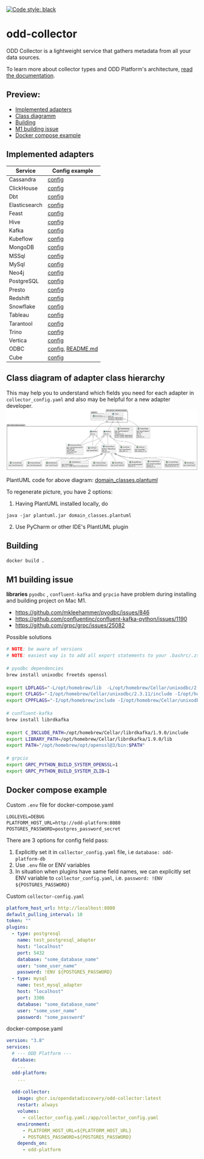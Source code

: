[![Code style: black](https://img.shields.io/badge/code%20style-black-000000.svg)](https://github.com/psf/black)
# odd-collector
ODD Collector is a lightweight service that gathers metadata from all your data sources.

To learn more about collector types and ODD Platform's architecture, [read the documentation](https://docs.opendatadiscovery.org/architecture).

## Preview:
 - [Implemented adapters](#implemented-adapters)
 - [Class diagramm](#class-diagram-of-adapter-class-hierarchy)
 - [Building](#building)
 - [M1 building issue](#m1-building-issue)
 - [Docker compose example](#docker-compose-example)

## Implemented adapters
| Service       | Config example                                                                          |
|---------------|-----------------------------------------------------------------------------------------|
| Cassandra     | [config](config_examples/cassandra.yaml)                                                |
| ClickHouse    | [config](config_examples/clickhouse.yaml)                                               |
| Dbt           | [config](config_examples/dbt.yaml)                                                      |
| Elasticsearch | [config](config_examples/elasticsearch.yaml)                                            |
| Feast         | [config](config_examples/feast.yaml)                                                    |
| Hive          | [config](config_examples/hive.yaml)                                                     |
| Kafka         | [config](config_examples/kafka.yaml)                                                    |
| Kubeflow      | [config](config_examples/kubeflow.yaml)                                                 |
| MongoDB       | [config](config_examples/mongodb.yaml)                                                  |
| MSSql         | [config](config_examples/mssql.yaml)                                                    |
| MySql         | [config](config_examples/mysql.yaml)                                                    |
| Neo4j         | [config](config_examples/neo4j.yaml)                                                    |
| PostgreSQL    | [config](config_examples/postgresql.yaml)                                               |
| Presto        | [config](config_examples/presto.yaml)                                                   |
| Redshift      | [config](config_examples/redshift.yaml)                                                 |
| Snowflake     | [config](config_examples/snowflake.yaml)                                                |
| Tableau       | [config](config_examples/tableau.yaml)                                                  |
| Tarantool     | [config](config_examples/tarantool.yaml)                                                |
| Trino         | [config](config_examples/trino.yaml)                                                    |
| Vertica       | [config](config_examples/vertica.yaml)                                                  |
| ODBC          | [config](config_examples/odbc.yaml), [README.md](odd_collector/adapters/odbc/README.md) |
| Cube          | [config](config_examples/cubejs.yaml)                                                   |


## Class diagram of adapter class hierarchy
This may help you to understand which fields you need for each adapter in `collector_config.yaml` and also may be helpful for a new adapter developer.
![Adapter domain class hierarchy](adapter_domain_classes.png)

PlantUML code for above diagram: [domain_classes.plantuml](domain_classes.plantuml)

To regenerate picture, you have 2 options:
1. Having PlantUML installed locally, do
```shell
java -jar plantuml.jar domain_classes.plantuml
```
2. Use PyCharm or other IDE's PlantUML plugin


## Building
```bash
docker build .
```

## M1 building issue

**libraries** `pyodbc` , `confluent-kafka` and `grpcio`   have problem during installing and building project on Mac M1.

- https://github.com/mkleehammer/pyodbc/issues/846
- https://github.com/confluentinc/confluent-kafka-python/issues/1190
- https://github.com/grpc/grpc/issues/25082

Possible solutions
```bash
# NOTE: be aware of versions
# NOTE: easiest way is to add all export statements to your .bashrc/.zshrc file

# pyodbc dependencies
brew install unixodbc freetds openssl

export LDFLAGS="-L/opt/homebrew/lib  -L/opt/homebrew/Cellar/unixodbc/2.3.11/include -L/opt/homebrew/opt/freetds/lib -L/opt/homebrew/opt/openssl@3/lib"
export CFLAGS="-I/opt/homebrew/Cellar/unixodbc/2.3.11/include -I/opt/homebrew/opt/freetds/include"
export CPPFLAGS="-I/opt/homebrew/include -I/opt/homebrew/Cellar/unixodbc/2.3.11/include -I/opt/homebrew/opt/openssl@3/include"

# cunfluent-kafka
brew install librdkafka

export C_INCLUDE_PATH=/opt/homebrew/Cellar/librdkafka/1.9.0/include
export LIBRARY_PATH=/opt/homebrew/Cellar/librdkafka/1.9.0/lib
export PATH="/opt/homebrew/opt/openssl@3/bin:$PATH"

# grpcio
export GRPC_PYTHON_BUILD_SYSTEM_OPENSSL=1
export GRPC_PYTHON_BUILD_SYSTEM_ZLIB=1
```

## Docker compose example
Custom `.env` file for docker-compose.yaml
```
LOGLEVEL=DEBUG
PLATFORM_HOST_URL=http://odd-platform:8080
POSTGRES_PASSWORD=postgres_password_secret
```

There are 3 options for config field pass:
1. Explicitly set it in `collector_config.yaml` file, i.e `database: odd-platform-db`
2. Use `.env` file or ENV variables
3. In situation when plugins have same field names, we can  explicitly set ENV variable to `collector_config.yaml`, i.e. `password: !ENV ${POSTGRES_PASSWORD}`

Custom `collector-config.yaml`
```yaml
platform_host_url: http://localhost:8080
default_pulling_interval: 10
token: ""
plugins:
  - type: postgresql
    name: test_postgresql_adapter
    host: "localhost"
    port: 5432
    database: "some_database_name"
    user: "some_user_name"
    password: !ENV ${POSTGRES_PASSWORD}
  - type: mysql
    name: test_mysql_adapter
    host: "localhost"
    port: 3306
    database: "some_database_name"
    user: "some_user_name"
    password: "some_password"
```

docker-compose.yaml
```yaml
version: "3.8"
services:
  # --- ODD Platform ---
  database:
    ...
  odd-platform:
    ...
  
  odd-collector:
    image: ghcr.io/opendatadiscovery/odd-collector:latest
    restart: always
    volumes:
      - collector_config.yaml:/app/collector_config.yaml
    environment:
      - PLATFORM_HOST_URL=${PLATFORM_HOST_URL}
      - POSTGRES_PASSWORD=${POSTGRES_PASSWORD}
    depends_on:
      - odd-platform
```

